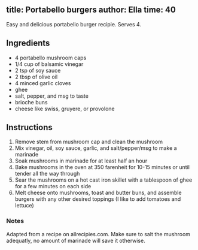 title: Portabello burgers
author: Ella
time: 40
---

Easy and delicious portabello burger recipie. Serves 4. 

<section markdown="1">

## Ingredients

- 4 portabello mushroom caps
- 1/4 cup of balsamic vinegar
- 2 tsp of soy sauce
- 2 tbsp of olive oil
- 4 minced garlic cloves
- ghee 
- salt, pepper, and msg to taste
- brioche buns
- cheese like swiss, gruyere, or provolone

</section>

## Instructions

1. Remove stem from mushroom cap and clean the mushroom
2. Mix vinegar, oil, soy sauce, garlic, and salt/pepper/msg to make a marinade
3. Soak mushrooms in marinade for at least half an hour
4. Bake mushrooms in the oven at 350 farenheit for 10-15 minutes or until tender all the way through
5. Sear the mushrooms on a hot cast iron skillet with a tablespoon of ghee for a few minutes on each side 
6. Melt cheese onto mushrooms, toast and butter buns, and assemble burgers with any other desired toppings (I like to add tomatoes and lettuce)

### Notes
Adapted from a recipe on allrecipies.com. Make sure to salt the mushroom adequatly, no amount of marinade will save it otherwise. 
